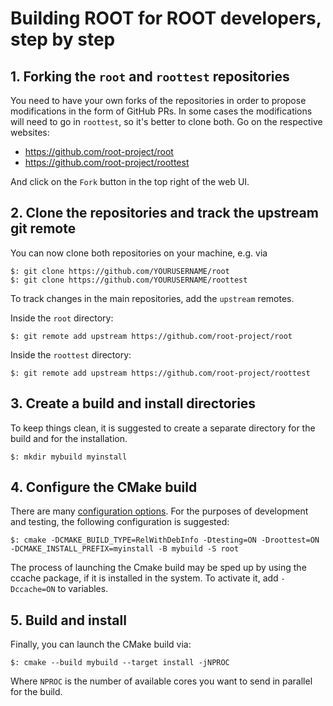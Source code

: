 # Building ROOT for ROOT developers, step by step

## 1. Forking the `root` and `roottest` repositories

You need to have your own forks of the repositories in order to propose
modifications in the form of GitHub PRs. In some cases the modifications will
need to go in `roottest`, so it's better to clone both. Go on the respective
websites:

* https://github.com/root-project/root
* https://github.com/root-project/roottest

And click on the `Fork` button in the top right of the web UI.

## 2. Clone the repositories and track the upstream git remote

You can now clone both repositories on your machine, e.g. via

```
$: git clone https://github.com/YOURUSERNAME/root
$: git clone https://github.com/YOURUSERNAME/roottest
```

To track changes in the main repositories, add the `upstream` remotes.

Inside the `root` directory:

```
$: git remote add upstream https://github.com/root-project/root
```

Inside the `roottest` directory:

```
$: git remote add upstream https://github.com/root-project/roottest
```

## 3. Create a build and install directories

To keep things clean, it is suggested to create a separate directory for the
build and for the installation.

```
$: mkdir mybuild myinstall
```

## 4. Configure the CMake build

There are many [configuration options](https://root.cern/install/build_from_source/#all-build-options).
For the purposes of development and testing, the following configuration is
suggested:

```
$: cmake -DCMAKE_BUILD_TYPE=RelWithDebInfo -Dtesting=ON -Droottest=ON -DCMAKE_INSTALL_PREFIX=myinstall -B mybuild -S root
```
The process of launching the Cmake build may be sped up by using the ccache package, if it is installed in the system. To activate it, add `-Dccache=ON` to variables.

## 5. Build and install

Finally, you can launch the CMake build via:

```
$: cmake --build mybuild --target install -jNPROC
```

Where `NPROC` is the number of available cores you want to send in parallel for the build.
